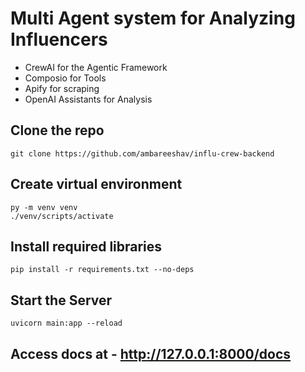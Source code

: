 # Multi Agent system for Analyzing Influencers
- CrewAI for the Agentic Framework
- Composio for Tools
- Apify for scraping
- OpenAI Assistants for Analysis

## Clone the repo
```
git clone https://github.com/ambareeshav/influ-crew-backend
```
## Create virtual environment
```
py -m venv venv
./venv/scripts/activate
```
## Install required libraries
```
pip install -r requirements.txt --no-deps
```
## Start the Server
```
uvicorn main:app --reload
```
## Access docs at - http://127.0.0.1:8000/docs
